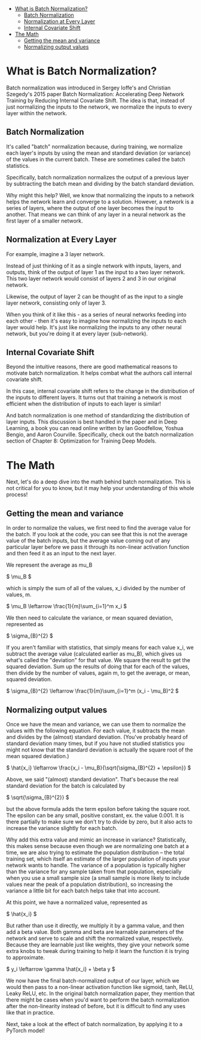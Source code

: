 <!-- TOC -->

- [What is Batch Normalization?](#what-is-batch-normalization)
    - [Batch Normalization](#batch-normalization)
    - [Normalization at Every Layer](#normalization-at-every-layer)
    - [Internal Covariate Shift](#internal-covariate-shift)
- [The Math](#the-math)
    - [Getting the mean and variance](#getting-the-mean-and-variance)
    - [Normalizing output values](#normalizing-output-values)

<!-- /TOC -->

# What is Batch Normalization?
Batch normalization was introduced in Sergey Ioffe's and Christian Szegedy's 2015 paper Batch Normalization: Accelerating Deep Network Training by Reducing Internal Covariate Shift. The idea is that, instead of just normalizing the inputs to the network, we normalize the inputs to every layer within the network.

## Batch Normalization
It's called "batch" normalization because, during training, we normalize each layer's inputs by using the mean and standard deviation (or variance) of the values in the current batch. These are sometimes called the batch statistics.

Specifically, batch normalization normalizes the output of a previous layer by subtracting the batch mean and dividing by the batch standard deviation.

Why might this help? Well, we know that normalizing the inputs to a network helps the network learn and converge to a solution. However, a network is a series of layers, where the output of one layer becomes the input to another. That means we can think of any layer in a neural network as the first layer of a smaller network.

## Normalization at Every Layer
For example, imagine a 3 layer network.

Instead of just thinking of it as a single network with inputs, layers, and outputs, think of the output of layer 1 as the input to a two layer network. This two layer network would consist of layers 2 and 3 in our original network.


Likewise, the output of layer 2 can be thought of as the input to a single layer network, consisting only of layer 3.


When you think of it like this - as a series of neural networks feeding into each other - then it's easy to imagine how normalizing the inputs to each layer would help. It's just like normalizing the inputs to any other neural network, but you're doing it at every layer (sub-network).

## Internal Covariate Shift
Beyond the intuitive reasons, there are good mathematical reasons to motivate batch normalization. It helps combat what the authors call internal covariate shift.

In this case, internal covariate shift refers to the change in the distribution of the inputs to different layers. It turns out that training a network is most efficient when the distribution of inputs to each layer is similar!

And batch normalization is one method of standardizing the distribution of layer inputs. This discussion is best handled in the paper and in Deep Learning, a book you can read online written by Ian Goodfellow, Yoshua Bengio, and Aaron Courville. Specifically, check out the batch normalization section of Chapter 8: Optimization for Training Deep Models.

# The Math
Next, let's do a deep dive into the math behind batch normalization. This is not critical for you to know, but it may help your understanding of this whole process!

## Getting the mean and variance
In order to normalize the values, we first need to find the average value for the batch. If you look at the code, you can see that this is not the average value of the batch inputs, but the average value coming out of any particular layer before we pass it through its non-linear activation function and then feed it as an input to the next layer.

We represent the average as mu_B

$ \mu_B $ 
 
which is simply the sum of all of the values, x_i divided by the number of values, m.

$ \mu_B \leftarrow \frac{1}{m}\sum_{i=1}^m x_i $ 


We then need to calculate the variance, or mean squared deviation, represented as

$ \sigma_{B}^{2} $
 
If you aren't familiar with statistics, that simply means for each value x_i, we subtract the average value (calculated earlier as mu_B), which gives us what's called the "deviation" for that value. We square the result to get the squared deviation. Sum up the results of doing that for each of the values, then divide by the number of values, again m, to get the average, or mean, squared deviation.

$ \sigma_{B}^{2} \leftarrow \frac{1}{m}\sum_{i=1}^m (x_i - \mu_B)^2 $

## Normalizing output values
Once we have the mean and variance, we can use them to normalize the values with the following equation. For each value, it subtracts the mean and divides by the (almost) standard deviation. (You've probably heard of standard deviation many times, but if you have not studied statistics you might not know that the standard deviation is actually the square root of the mean squared deviation.)

$ \hat{x_i} \leftarrow \frac{x_i - \mu_B}{\sqrt{\sigma_{B}^{2} + \epsilon}} $


Above, we said "(almost) standard deviation". That's because the real standard deviation for the batch is calculated by

$ \sqrt{\sigma_{B}^{2}} $

but the above formula adds the term epsilon before taking the square root. The epsilon can be any small, positive constant, ex. the value 0.001. It is there partially to make sure we don't try to divide by zero, but it also acts to increase the variance slightly for each batch.

Why add this extra value and mimic an increase in variance? Statistically, this makes sense because even though we are normalizing one batch at a time, we are also trying to estimate the population distribution – the total training set, which itself an estimate of the larger population of inputs your network wants to handle. The variance of a population is typically higher than the variance for any sample taken from that population, especially when you use a small sample size (a small sample is more likely to include values near the peak of a population distribution), so increasing the variance a little bit for each batch helps take that into account.

At this point, we have a normalized value, represented as

$ \hat{x_i} $ 

But rather than use it directly, we multiply it by a gamma value, and then add a beta value. Both gamma and beta are learnable parameters of the network and serve to scale and shift the normalized value, respectively. Because they are learnable just like weights, they give your network some extra knobs to tweak during training to help it learn the function it is trying to approximate.

$ y_i \leftarrow \gamma \hat{x_i} + \beta y $


We now have the final batch-normalized output of our layer, which we would then pass to a non-linear activation function like sigmoid, tanh, ReLU, Leaky ReLU, etc. In the original batch normalization paper, they mention that there might be cases when you'd want to perform the batch normalization after the non-linearity instead of before, but it is difficult to find any uses like that in practice.

Next, take a look at the effect of batch normalization, by applying it to a PyTorch model!